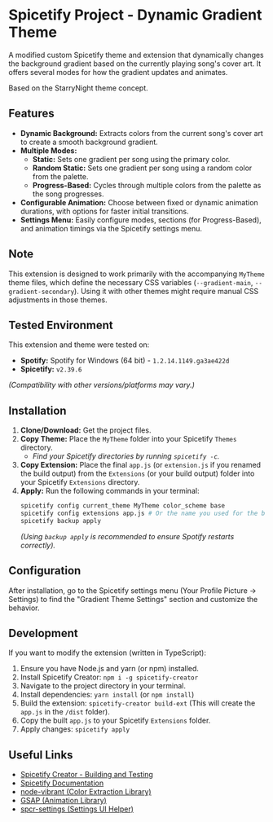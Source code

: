 # Spicetify Project - Dynamic Gradient Theme

A modified custom Spicetify theme and extension that dynamically changes the background gradient based on the currently playing song's cover art. It offers several modes for how the gradient updates and animates.

Based on the StarryNight theme concept.

## Features

- **Dynamic Background:** Extracts colors from the current song's cover art to create a smooth background gradient.
- **Multiple Modes:**
  - **Static:** Sets one gradient per song using the primary color.
  - **Random Static:** Sets one gradient per song using a random color from the palette.
  - **Progress-Based:** Cycles through multiple colors from the palette as the song progresses.
- **Configurable Animation:** Choose between fixed or dynamic animation durations, with options for faster initial transitions.
- **Settings Menu:** Easily configure modes, sections (for Progress-Based), and animation timings via the Spicetify settings menu.

## Note

This extension is designed to work primarily with the accompanying `MyTheme` theme files, which define the necessary CSS variables (`--gradient-main`, `--gradient-secondary`). Using it with other themes might require manual CSS adjustments in those themes.

## Tested Environment

This extension and theme were tested on:

- **Spotify:** Spotify for Windows (64 bit) - `1.2.14.1149.ga3ae422d`
- **Spicetify:** `v2.39.6`

_(Compatibility with other versions/platforms may vary.)_

## Installation

1.  **Clone/Download:** Get the project files.
2.  **Copy Theme:** Place the `MyTheme` folder into your Spicetify `Themes` directory.
    - _Find your Spicetify directories by running `spicetify -c`._
3.  **Copy Extension:** Place the final `app.js` (or `extension.js` if you renamed the build output) from the `Extensions` (or your build output) folder into your Spicetify `Extensions` directory.
4.  **Apply:** Run the following commands in your terminal:
    ```bash
    spicetify config current_theme MyTheme color_scheme base
    spicetify config extensions app.js # Or the name you used for the build output
    spicetify backup apply
    ```
    _(Using `backup apply` is recommended to ensure Spotify restarts correctly)._

## Configuration

After installation, go to the Spicetify settings menu (Your Profile Picture -> Settings) to find the "Gradient Theme Settings" section and customize the behavior.

## Development

If you want to modify the extension (written in TypeScript):

1.  Ensure you have Node.js and yarn (or npm) installed.
2.  Install Spicetify Creator: `npm i -g spicetify-creator`
3.  Navigate to the project directory in your terminal.
4.  Install dependencies: `yarn install` (or `npm install`)
5.  Build the extension: `spicetify-creator build-ext` (This will create the `app.js` in the `/dist` folder).
6.  Copy the built `app.js` to your Spicetify `Extensions` folder.
7.  Apply changes: `spicetify apply`

## Useful Links

- [Spicetify Creator - Building and Testing](https://spicetify.app/docs/development/spicetify-creator/building-and-testing/)
- [Spicetify Documentation](https://spicetify.app/)
- [node-vibrant (Color Extraction Library)](https://github.com/Vibrant-Colors/node-vibrant)
- [GSAP (Animation Library)](https://gsap.com/)
- [spcr-settings (Settings UI Helper)](https://github.com/FlafyDev/spicetify-creator-plugins/tree/main/packages/spcr-settings)
